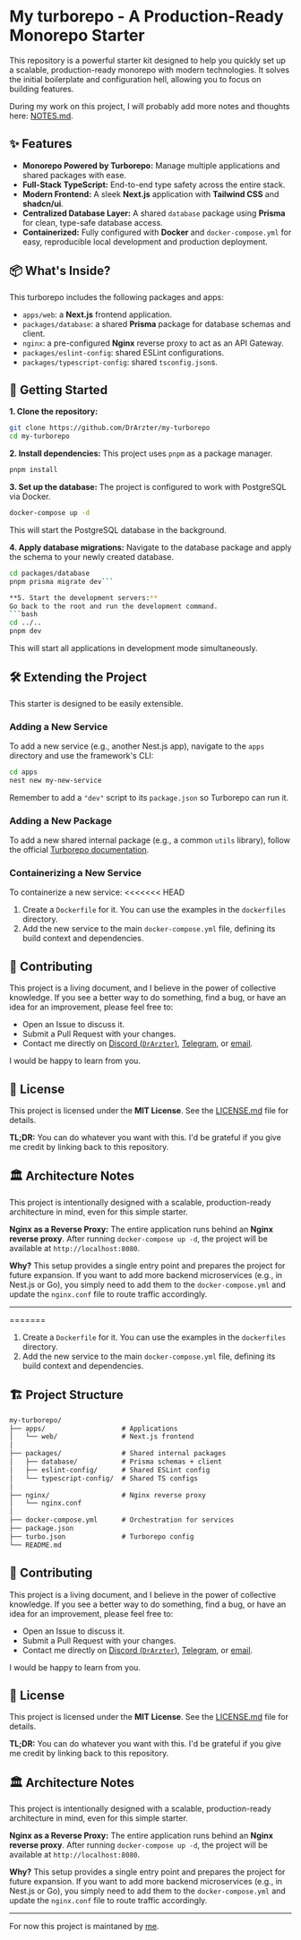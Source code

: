 # My turborepo - A Production-Ready Monorepo Starter

This repository is a powerful starter kit designed to help you quickly set up a scalable, production-ready monorepo with modern technologies. It solves the initial boilerplate and configuration hell, allowing you to focus on building features.

During my work on this project, I will probably add more notes and thoughts here: [NOTES.md](./NOTES.md).

## ✨ Features

- **Monorepo Powered by Turborepo:** Manage multiple applications and shared packages with ease.
- **Full-Stack TypeScript:** End-to-end type safety across the entire stack.
- **Modern Frontend:** A sleek **Next.js** application with **Tailwind CSS** and **shadcn/ui**.
- **Centralized Database Layer:** A shared `database` package using **Prisma** for clean, type-safe database access.
- **Containerized:** Fully configured with **Docker** and `docker-compose.yml` for easy, reproducible local development and production deployment.

## 📦 What's Inside?

This turborepo includes the following packages and apps:

- `apps/web`: a **Next.js** frontend application.
- `packages/database`: a shared **Prisma** package for database schemas and client.
- `nginx`: a pre-configured **Nginx** reverse proxy to act as an API Gateway.
- `packages/eslint-config`: shared ESLint configurations.
- `packages/typescript-config`: shared `tsconfig.json`s.

## 🚀 Getting Started

**1. Clone the repository:**

```bash
git clone https://github.com/DrArzter/my-turborepo
cd my-turborepo
```

**2. Install dependencies:**
This project uses `pnpm` as a package manager.

```bash
pnpm install
```

**3. Set up the database:**
The project is configured to work with PostgreSQL via Docker.

```bash
docker-compose up -d
```

This will start the PostgreSQL database in the background.

**4. Apply database migrations:**
Navigate to the database package and apply the schema to your newly created database.

````bash
cd packages/database
pnpm prisma migrate dev```

**5. Start the development servers:**
Go back to the root and run the development command.
```bash
cd ../..
pnpm dev
````

This will start all applications in development mode simultaneously.

## 🛠️ Extending the Project

This starter is designed to be easily extensible.

### Adding a New Service

To add a new service (e.g., another Nest.js app), navigate to the `apps` directory and use the framework's CLI:

```bash
cd apps
nest new my-new-service
```

Remember to add a `"dev"` script to its `package.json` so Turborepo can run it.

### Adding a New Package

To add a new shared internal package (e.g., a common `utils` library), follow the official [Turborepo documentation](https://turborepo.com/docs/crafting-your-repository/creating-an-internal-package).

### Containerizing a New Service

To containerize a new service:
<<<<<<< HEAD

1.  Create a `Dockerfile` for it. You can use the examples in the `dockerfiles` directory.
2.  Add the new service to the main `docker-compose.yml` file, defining its build context and dependencies.

## 🤝 Contributing

This project is a living document, and I believe in the power of collective knowledge. If you see a better way to do something, find a bug, or have an idea for an improvement, please feel free to:

- Open an Issue to discuss it.
- Submit a Pull Request with your changes.
- Contact me directly on [Discord (`DrArzter`)](https://discord.com/users/DrArzter), [Telegram](https://t.me/DrArzter), or [email](mailto:chapegarostislav@gmail.com).

I would be happy to learn from you.

## 📜 License

This project is licensed under the **MIT License**. See the [LICENSE.md](./LICENSE.md) file for details.

**TL;DR:** You can do whatever you want with this. I'd be grateful if you give me credit by linking back to this repository.

## 🏛️ Architecture Notes

This project is intentionally designed with a scalable, production-ready architecture in mind, even for this simple starter.

**Nginx as a Reverse Proxy:**
The entire application runs behind an **Nginx reverse proxy**. After running `docker-compose up -d`, the project will be available at `http://localhost:8080`.

**Why?**
This setup provides a single entry point and prepares the project for future expansion. If you want to add more backend microservices (e.g., in Nest.js or Go), you simply need to add them to the `docker-compose.yml` and update the `nginx.conf` file to route traffic accordingly.

---

=======

1.  Create a `Dockerfile` for it. You can use the examples in the `dockerfiles` directory.
2.  Add the new service to the main `docker-compose.yml` file, defining its build context and dependencies.

## 🏗️ Project Structure

```markdown
my-turborepo/
├── apps/                   # Applications
│   └── web/                # Next.js frontend
│
├── packages/               # Shared internal packages
│   ├── database/           # Prisma schemas + client
│   ├── eslint-config/      # Shared ESLint config
│   └── typescript-config/  # Shared TS configs
│
├── nginx/                  # Nginx reverse proxy
│   └── nginx.conf
│
├── docker-compose.yml      # Orchestration for services
├── package.json
├── turbo.json              # Turborepo config
└── README.md
```

## 🤝 Contributing

This project is a living document, and I believe in the power of collective knowledge. If you see a better way to do something, find a bug, or have an idea for an improvement, please feel free to:

- Open an Issue to discuss it.
- Submit a Pull Request with your changes.
- Contact me directly on [Discord (`DrArzter`)](https://discord.com/users/DrArzter), [Telegram](https://t.me/DrArzter), or [email](mailto:chapegarostislav@gmail.com).

I would be happy to learn from you.

## 📜 License

This project is licensed under the **MIT License**. See the [LICENSE.md](./LICENSE.md) file for details.

**TL;DR:** You can do whatever you want with this. I'd be grateful if you give me credit by linking back to this repository.

## 🏛️ Architecture Notes

This project is intentionally designed with a scalable, production-ready architecture in mind, even for this simple starter.

**Nginx as a Reverse Proxy:**
The entire application runs behind an **Nginx reverse proxy**. After running `docker-compose up -d`, the project will be available at `http://localhost:8080`.

**Why?**
This setup provides a single entry point and prepares the project for future expansion. If you want to add more backend microservices (e.g., in Nest.js or Go), you simply need to add them to the `docker-compose.yml` and update the `nginx.conf` file to route traffic accordingly.

---

For now this project is maintaned by [me](https://github.com/DrArzter).
